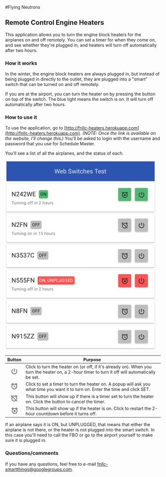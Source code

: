 #Flying Neutrons
## Remote Control Engine Heaters

This application allows you to turn the engine block heaters for the airplanes on and off remotely.  You can set a timer for when they come on, and see whether they're plugged in; and heaters will turn off automatically after two hours.

### How it works
In the winter, the engine block heaters are always plugged in, but instead of being plugged in directly to the outlet, they are plugged into a "smart" switch that can be turned on and off remotely.

If you are at the airport, you can turn the heater on by pressing the button on top of the switch.  The blue light means the switch is on.  It will turn off automatically after two hours.

### How to use it
To use the application, go to [http://fnllc-heaters.herokuapp.com](http://fnllc-heaters.herokuapp.com).  *(NOTE: Once the link is available on the website, I'll change this.)*  You'll be asked to login with the username and password that you use for Schedule Master.

You'll see a list of all the airplanes, and the status of each.

![](screenshot.png)

| Button | Purpose |
|:-------------:| ------------- |
| ![](onoff.png) | Click to turn the heater on (or off, if it's already on). When you turn the heater on, a 2-hour timer to turn it off will automatically be set. |
| ![](timeron.png) | Click to set a timer to turn the heater on.  A popup will ask you what time you want it to turn on.  Enter the time and click SET. |
| ![](timeroff.png) | This button will show up if there is a timer set to turn the heater on.  Click the button to cancel the timer. |
| ![](timerextend.png) | This button will show up if the heater is on.  Click to restart the 2-hour countdown before it turns off. |

If an airplane says it is ON, but UNPLUGGED, that means that either the airplane is not there, or the heater is not plugged into the smart switch.  In this case you'll need to call the FBO or go to the airport yourself to make sure it is plugged in.

### Questions/comments
If you have any questions, feel free to e-mail [fnllc-smartthings@googlegroups.com](mailto:fnllc-smartthings@googlegroups.com).